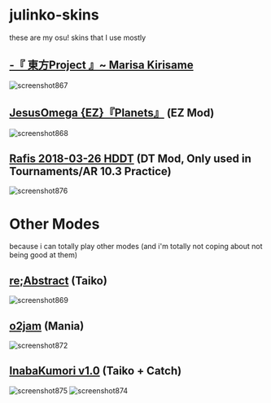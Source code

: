 # julinko-skins
these are my osu! skins that I use mostly

## [ -『 東方Project 』~ Marisa Kirisame](https://www.reddit.com/r/OsuSkins/comments/ooup3k/%E6%9D%B1%E6%96%B9project_marisa_kirisame_hdstd_only169/)
![screenshot867](https://user-images.githubusercontent.com/47834577/175839115-5f741cd1-08c1-4c66-b2ac-8a88af1c4a0a.jpg)

## [JesusOmega {EZ}『Planets』](https://skins.osuck.net/index.php?newsid=1489) (EZ Mod)
![screenshot868](https://user-images.githubusercontent.com/47834577/175839207-a4a6b041-ac7e-497a-ab2c-816e8db05b5d.jpg)

## [Rafis 2018-03-26 HDDT](https://skins.osuck.net/index.php?newsid=166) (DT Mod, Only used in Tournaments/AR 10.3 Practice)
![screenshot876](https://user-images.githubusercontent.com/47834577/175840117-32b9690e-93ac-4fa4-936b-561cc6acff16.jpg)

# Other Modes
because i can totally play other modes (and i'm totally not coping about not being good at them)

## [re;Abstract](https://skins.osuck.net/index.php?newsid=1346) (Taiko)
![screenshot869](https://user-images.githubusercontent.com/47834577/175839640-9179df05-7b55-4c91-8c4a-6419bafeeb81.jpg)

## [o2jam](https://skins.osuck.net/index.php?newsid=1382) (Mania)
![screenshot872](https://user-images.githubusercontent.com/47834577/175839769-90eeaa94-f54c-40f8-9fdc-1fcfcf5b9961.jpg)

## [InabaKumori v1.0](https://skins.osuck.net/index.php?newsid=2121) (Taiko + Catch)
![screenshot875](https://user-images.githubusercontent.com/47834577/175839955-574728e7-aeaf-4878-bf99-df68ab8b61e1.jpg)
![screenshot874](https://user-images.githubusercontent.com/47834577/175839902-489b2790-48b8-4461-8e54-1a1d305afa88.jpg)
